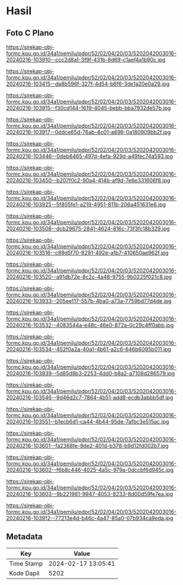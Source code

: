# Hasil

## Foto C Plano

https://sirekap-obj-formc.kpu.go.id/34a1/pemilu/pdpr/52/02/04/20/03/5202042003016-20240216-103910--ccc2d8a1-3f9f-431b-8d69-c1aef4a1b90c.jpg

https://sirekap-obj-formc.kpu.go.id/34a1/pemilu/pdpr/52/02/04/20/03/5202042003016-20240216-103415--da8b596f-327f-4d54-b6f6-3de1a20e0a29.jpg

https://sirekap-obj-formc.kpu.go.id/34a1/pemilu/pdpr/52/02/04/20/03/5202042003016-20240216-103915--f30cd144-1619-4045-bebb-bba7932de57b.jpg

https://sirekap-obj-formc.kpu.go.id/34a1/pemilu/pdpr/52/02/04/20/03/5202042003016-20240216-103917--0ddce65d-76ab-4c01-a696-0a180909bb2f.jpg

https://sirekap-obj-formc.kpu.go.id/34a1/pemilu/pdpr/52/02/04/20/03/5202042003016-20240216-103446--0deb6465-497d-4efa-929d-a49fec74a593.jpg

https://sirekap-obj-formc.kpu.go.id/34a1/pemilu/pdpr/52/02/04/20/03/5202042003016-20240216-103450--b207f0c2-90a4-414b-af9d-7e6e331606f8.jpg

https://sirekap-obj-formc.kpu.go.id/34a1/pemilu/pdpr/52/02/04/20/03/5202042003016-20240216-103925--5f805fe1-a219-4951-811b-206a451631e6.jpg

https://sirekap-obj-formc.kpu.go.id/34a1/pemilu/pdpr/52/02/04/20/03/5202042003016-20240216-103508--dcb29675-2841-4624-816c-73f3fc18b329.jpg

https://sirekap-obj-formc.kpu.go.id/34a1/pemilu/pdpr/52/02/04/20/03/5202042003016-20240216-103516--c89d5f70-8291-492e-a1b7-410650ae962f.jpg

https://sirekap-obj-formc.kpu.go.id/34a1/pemilu/pdpr/52/02/04/20/03/5202042003016-20240216-103520--a91db72e-8c2c-4a48-9755-9b0225f021c8.jpg

https://sirekap-obj-formc.kpu.go.id/34a1/pemilu/pdpr/52/02/04/20/03/5202042003016-20240216-103933--205ee117-557b-4ba0-a73a-7759bd77d4de.jpg

https://sirekap-obj-formc.kpu.go.id/34a1/pemilu/pdpr/52/02/04/20/03/5202042003016-20240216-103532--4083544a-e48c-46e0-872a-0c29c4ff0abb.jpg

https://sirekap-obj-formc.kpu.go.id/34a1/pemilu/pdpr/52/02/04/20/03/5202042003016-20240216-103534--452f0a2a-40a1-4b61-a2c6-646b6095b011.jpg

https://sirekap-obj-formc.kpu.go.id/34a1/pemilu/pdpr/52/02/04/20/03/5202042003016-20240216-103939--5d85d8b3-2253-4dd0-b8a2-a7108d286579.jpg

https://sirekap-obj-formc.kpu.go.id/34a1/pemilu/pdpr/52/02/04/20/03/5202042003016-20240216-103546--9d46d2c7-7864-4b51-add8-ecdb3abbb5df.jpg

https://sirekap-obj-formc.kpu.go.id/34a1/pemilu/pdpr/52/02/04/20/03/5202042003016-20240216-103551--b1ecb6d1-ca44-4b44-95de-7afbc3e515ac.jpg

https://sirekap-obj-formc.kpu.go.id/34a1/pemilu/pdpr/52/02/04/20/03/5202042003016-20240216-103601--fa2368fe-9de2-401d-b378-b9d12fd002b7.jpg

https://sirekap-obj-formc.kpu.go.id/34a1/pemilu/pdpr/52/02/04/20/03/5202042003016-20240216-103602--f6b8c446-4025-4a5c-979a-0dccbf6d945c.jpg

https://sirekap-obj-formc.kpu.go.id/34a1/pemilu/pdpr/52/02/04/20/03/5202042003016-20240216-103603--9b221981-9947-4053-8233-8d00d59fe7ea.jpg

https://sirekap-obj-formc.kpu.go.id/34a1/pemilu/pdpr/52/02/04/20/03/5202042003016-20240216-103912--77213e4d-b46c-4a47-85a0-07b934ca9eda.jpg


## Metadata

| Key        | Value               |
| ---------- | ------------------- |
| Time Stamp | 2024-02-17 13:05:41 |
| Kode Dapil | 5202                |



